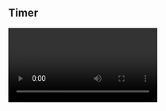 ## Timer
![](https://user-images.githubusercontent.com/105450001/209375921-b56be69c-77b5-4a6a-9f7a-82859efdc9f9.mov)
